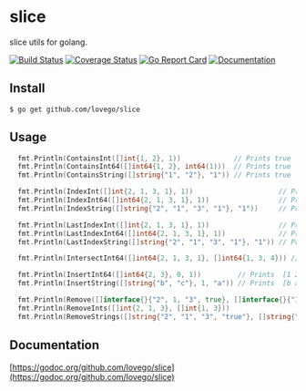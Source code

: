 # slice
slice utils for golang.

[![Build Status](https://github.com/lovego/slice/actions/workflows/go.yml/badge.svg)](https://github.com/lovego/slice/actions/workflows/go.yml)
[![Coverage Status](https://coveralls.io/repos/github/lovego/slice/badge.svg?branch=master)](https://coveralls.io/github/lovego/slice)
[![Go Report Card](https://goreportcard.com/badge/github.com/lovego/slice)](https://goreportcard.com/report/github.com/lovego/slice)
[![Documentation](https://pkg.go.dev/badge/github.com/lovego/slice)](https://pkg.go.dev/github.com/lovego/slice@v0.0.3)

## Install
`$ go get github.com/lovego/slice`

## Usage
```go
  fmt.Println(ContainsInt([]int{1, 2}, 1))             // Prints true
  fmt.Println(ContainsInt64([]int64{1, 2}, int64(1)))  // Prints true
  fmt.Println(ContainsString([]string{"1", "2"}, "1")) // Prints true

  fmt.Println(IndexInt([]int{2, 1, 3, 1}, 1))                     // Prints 1
  fmt.Println(IndexInt64([]int64{2, 1, 3, 1}, 1))                 // Prints 1
  fmt.Println(IndexString([]string{"2", "1", "3", "1"}, "1"))     // Prints 1

  fmt.Println(LastIndexInt([]int{2, 1, 3, 1}, 1))                 // Prints 3
  fmt.Println(LastIndexInt64([]int64{2, 1, 3, 1}, 1))             // Prints 3
  fmt.Println(LastIndexString([]string{"2", "1", "3", "1"}, "1")) // Prints 3

  fmt.Println(IntersectInt64([]int64{2, 1, 3, 1}, []int64{1, 3, 4})) // Prints [1,3]

  fmt.Println(InsertInt64([]int64{2, 3}, 0, 1))         // Prints  [1 2 3]
  fmt.Println(InsertString([]string{"b", "c"}, 1, "a")) // Prints  [b a c]

  fmt.Println(Remove([]interface{}{"2", 1, "3", true}, []interface{}{"1", "3", true}))    // Prints ["2",1]
  fmt.Println(RemoveInts([]int{2, 1, 3}, []int{1, 3}))                                    // Prints [2]
  fmt.Println(RemoveStrings([]string{"2", "1", "3", "true"}, []string{"1", "3", "true"})) // Prints ["2"]
```

## Documentation
[https://godoc.org/github.com/lovego/slice](https://godoc.org/github.com/lovego/slice)
